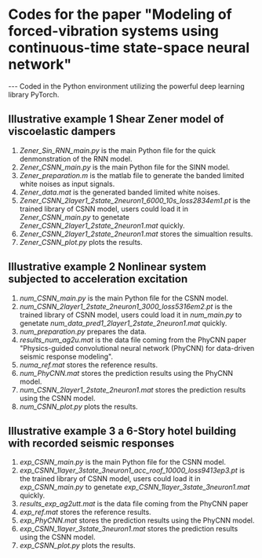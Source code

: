 # Codes for the paper "Modeling of forced-vibration systems using continuous-time state-space neural network"
---  Coded in the Python environment utilizing the powerful deep learning library PyTorch.
## Illustrative example 1 Shear Zener model of viscoelastic dampers
1. _Zener_Sin_RNN_main.py_ is the main Python file for the quick denmonstration of the RNN model.
2. _Zener_CSNN_main.py_ is the main Python file for the SINN model.
3. _Zener_preparation.m_ is the matlab file to generate the banded limited white noises as input signals.
4. _Zener_data.mat_ is the generated banded limited white noises.
5. _Zener_CSNN_2layer1_2state_2neuron1_6000_10s_loss2834em1.pt_ is the trained library of CSNN model, users could load it in _Zener_CSNN_main.py_ to genetate _Zener_CSNN_2layer1_2state_2neuron1.mat_ quickly.
6. _Zener_CSNN_2layer1_2state_2neuron1.mat_ stores the simualtion results.
7. _Zener_CSNN_plot.py_ plots the results.

## Illustrative example 2 Nonlinear system subjected to acceleration excitation
1. _num_CSNN_main.py_ is the main Python file for the CSNN model.
2. _num_CSNN_2layer1_2state_2neuron1_3000_loss5316em2.pt_ is the trained library of CSNN model, users could load it in _num_main.py_ to genetate _num_data_pred1_2layer1_2state_2neuron1.mat_ quickly.
3. _num_preparation.py_ prepares the data.
4. _results_num_ag2u.mat_ is the data file coming from the PhyCNN paper "Physics-guided convolutional neural network (PhyCNN) for data-driven seismic response modeling".
5. _numa_ref.mat_ stores the reference results.
6. _num_PhyCNN.mat_ stores the prediction results using the PhyCNN model.
7. _num_CSNN_2layer1_2state_2neuron1.mat_ stores the prediction results using the CSNN model.
8. _num_CSNN_plot.py_ plots the results.

## Illustrative example 3 a 6-Story hotel building with recorded seismic responses
1. _exp_CSNN_main.py_ is the main Python file for the CSNN model.
2. _exp_CSNN_1layer_3state_3neuron1_acc_roof_10000_loss9413ep3.pt_ is the trained library of CSNN model, users could load it in _exp_CSNN_main.py_ to genetate _exp_CSNN_1layer_3state_3neuron1.mat_ quickly.
3. _results_exp_ag2utt.mat_ is the data file coming from the PhyCNN paper
4. _exp_ref.mat_ stores the reference results.
5. _exp_PhyCNN.mat_ stores the prediction results using the PhyCNN model.
6. _exp_CSNN_1layer_3state_3neuron1.mat_ stores the prediction results using the CSNN model.
7. _exp_CSNN_plot.py_ plots the results.
